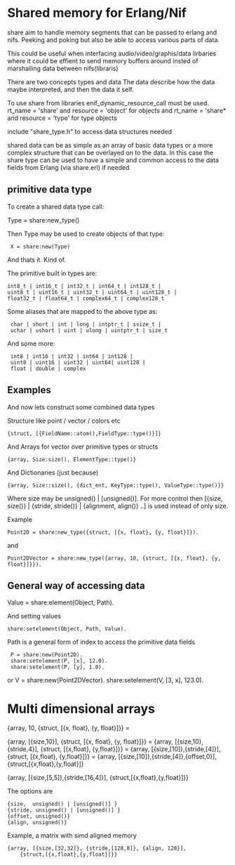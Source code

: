 # Shared memory for Erlang/Nif

share aim to handle memory segments that can be passed
to erlang and nifs. Peeking and poking but also be able
to access various parts of data.

This could be useful when interfacing audio/video/graphis/data
lirbaries where it could be effient to send memory buffers
around insted of marshalling data between nifs(libraris)

There are two concepts types and data
The data describe how the data maybe interpreted, and
then the data it self.

To use share from libraries enif_dynamic_resource_call must be used.
rt_name = 'share' and resource = 'object' for objects
and
rt_name = 'share* and resource = 'type' for type objects

include "share_type.h" to access data structures needed


shared data can be as simple as an array of basic data types
or a more complex structure that can be overlayed on to the
data. In this case the share type can be used to have a simple
and common access to the data fields from Erlang (via share.erl) if needed

## primitive data type

To create a shared data type call:

   Type = share:new_type(<type>)

Then Type may be used to create objects of that type:

     X = share:new(Type)

And thats it. Kind of.

The primitive built in types are:

    int8_t | int16_t | int32_t | int64_t | int128_t |
    uint8_t | uint16_t | uint32_t | uint64_t | uint128_t |
    float32_t | float64_t | complex64_t | complex128_t

Some aliases that are mapped to the above type as:

     char | short | int | long | intptr_t | ssize_t |
     uchar | ushort | uint | ulong | uintptr_t | size_t
     
And some more:

     int8 | int16 | int32 | int64 | int128 |
     uint8 | uint16 | uint32 | uint64| uint128 |
     float | double | complex

## Examples
And now lets construct some combined data types

Structure like point / vector / colors etc

    {struct, [{FieldName::atom(),FieldType::type()}]}

And Arrays for vector over primitive types or structs

    {array, Size:size(), ElementType::type()}

And Dictionaries (just because)

    {array, Size::size(), {dict_ent, KeyType::type(), ValueType::type()}}

Where size may be unsigned() | [unsigned()]. For more control then
[{size, size()} | {stride, stride()} | {alignment, align()} ..] is used
instead of only size.

Example

    Point2D = share:new_type({struct, [{x, float}, {y, float}]}).

and

    Point2DVector = share:new_type({array, 10, {struct, [{x, float}, {y, float}]}}).

## General way of accessing data

   Value = share:element(Object, Path).

And setting values

    share:setelement(Object, Path, Value).

Path is a general form of index to access the primitive data fields

     P = share:new(Point2D).
     share:setelement(P, [x], 12.0).
     share:setelement(P, [y], 1.0).

or
     V = share:new(Point2DVector).
     share:setelement(V, [3, x], 123.0).

# Multi dimensional arrays

  {array, 10, {struct, [{x, float}, {y, float}]}} =

  {array, [{size,10}], {struct, [{x, float}, {y, float}]}} =
  {array, [{size,10}, {stride,4}], {struct, [{x,float}, {y,float}]}} =
  {array, [{size,[10]},{stride,[4]}], {struct, [{x,float}, {y,float}]}} =
  {array, [{size,[10]},{stride,[4]},{offset,0}],{struct,[{x,float},{y,float}]}

  {array, [{size,[5,5]},{stride,[16,4]}], {struct,[{x,float},{y,float}]}}

The options are

    {size,  unsigned() | [unsigned()] }
    {stride, unsigned() | [unsigned()] }
    {offset, unsigned()}
    {align, unsigned()}

Example, a matrix with simd aligned memory


	{array, [{size,[32,32]}, {stride,[128,8]}, {align, 128}],
		{struct,[{x,float},{y,float}]}}
